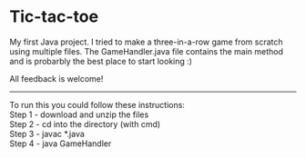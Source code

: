 # Tic-tac-toe
My first Java project. I tried to make a three-in-a-row game from scratch using multiple files.
The GameHandler.java file contains the main method and is probarbly the best place to start looking :)

All feedback is welcome!

<hr>
To run this you could follow these instructions:<br>
Step 1 - download and unzip the files<br>
Step 2 - cd into the directory (with cmd)<br>
Step 3 - javac *.java<br>
Step 4 - java GameHandler<br>
